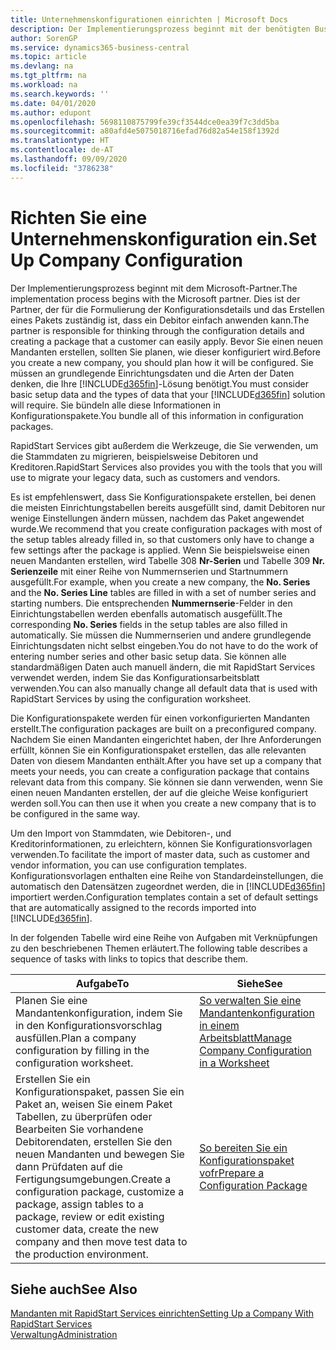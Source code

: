 ```yaml
---
title: Unternehmenskonfigurationen einrichten | Microsoft Docs
description: Der Implementierungsprozess beginnt mit der benötigten Business Central Lösung. Sie bündeln alle diese Informationen in Konfigurationspakete.
author: SorenGP
ms.service: dynamics365-business-central
ms.topic: article
ms.devlang: na
ms.tgt_pltfrm: na
ms.workload: na
ms.search.keywords: ''
ms.date: 04/01/2020
ms.author: edupont
ms.openlocfilehash: 5698110875799fe39cf3544dce0ea39f7c3dd5ba
ms.sourcegitcommit: a80afd4e5075018716efad76d82a54e158f1392d
ms.translationtype: HT
ms.contentlocale: de-AT
ms.lasthandoff: 09/09/2020
ms.locfileid: "3786238"
---
```

# <a name="set-up-company-configuration"></a><span data-ttu-id="7e212-104">Richten Sie eine Unternehmenskonfiguration ein.</span><span class="sxs-lookup"><span data-stu-id="7e212-104">Set Up Company Configuration</span></span>
<span data-ttu-id="7e212-105">Der Implementierungsprozess beginnt mit dem Microsoft-Partner.</span><span class="sxs-lookup"><span data-stu-id="7e212-105">The implementation process begins with the Microsoft partner.</span></span> <span data-ttu-id="7e212-106">Dies ist der Partner, der für die Formulierung der Konfigurationsdetails und das Erstellen eines Pakets zuständig ist, dass ein Debitor einfach anwenden kann.</span><span class="sxs-lookup"><span data-stu-id="7e212-106">The partner is responsible for thinking through the configuration details and creating a package that a customer can easily apply.</span></span> <span data-ttu-id="7e212-107">Bevor Sie einen neuen Mandanten erstellen, sollten Sie planen, wie dieser konfiguriert wird.</span><span class="sxs-lookup"><span data-stu-id="7e212-107">Before you create a new company, you should plan how it will be configured.</span></span> <span data-ttu-id="7e212-108">Sie müssen an grundlegende Einrichtungsdaten und die Arten der Daten denken, die Ihre [!INCLUDE[d365fin](includes/d365fin_md.md)]-Lösung benötigt.</span><span class="sxs-lookup"><span data-stu-id="7e212-108">You must consider basic setup data and the types of data that your [!INCLUDE[d365fin](includes/d365fin_md.md)] solution will require.</span></span> <span data-ttu-id="7e212-109">Sie bündeln alle diese Informationen in Konfigurationspakete.</span><span class="sxs-lookup"><span data-stu-id="7e212-109">You bundle all of this information in configuration packages.</span></span>

<span data-ttu-id="7e212-110">RapidStart Services gibt außerdem die Werkzeuge, die Sie verwenden, um die Stammdaten zu migrieren, beispielsweise Debitoren und Kreditoren.</span><span class="sxs-lookup"><span data-stu-id="7e212-110">RapidStart Services also provides you with the tools that you will use to migrate your legacy data, such as customers and vendors.</span></span>  

<span data-ttu-id="7e212-111">Es ist empfehlenswert, dass Sie Konfigurationspakete erstellen, bei denen die meisten Einrichtungstabellen bereits ausgefüllt sind, damit Debitoren nur wenige Einstellungen ändern müssen, nachdem das Paket angewendet wurde.</span><span class="sxs-lookup"><span data-stu-id="7e212-111">We recommend that you create configuration packages with most of the setup tables already filled in, so that customers only have to change a few settings after the package is applied.</span></span> <span data-ttu-id="7e212-112">Wenn Sie beispielsweise einen neuen Mandanten erstellen, wird Tabelle 308 **Nr-Serien** und Tabelle 309 **Nr. Serienzeile**  mit einer Reihe von Nummernserien und Startnummern ausgefüllt.</span><span class="sxs-lookup"><span data-stu-id="7e212-112">For example, when you create a new company, the **No. Series** and the **No. Series Line** tables are filled in with a set of number series and starting numbers.</span></span> <span data-ttu-id="7e212-113">Die entsprechenden **Nummernserie**-Felder in den Einrichtungstabellen werden ebenfalls automatisch ausgefüllt.</span><span class="sxs-lookup"><span data-stu-id="7e212-113">The corresponding **No. Series** fields in the setup tables are also filled in automatically.</span></span> <span data-ttu-id="7e212-114">Sie müssen die Nummernserien und andere grundlegende Einrichtungsdaten nicht selbst eingeben.</span><span class="sxs-lookup"><span data-stu-id="7e212-114">You do not have to do the work of entering number series and other basic setup data.</span></span> <span data-ttu-id="7e212-115">Sie können alle standardmäßigen Daten auch manuell ändern, die mit RapidStart Services verwendet werden, indem Sie das Konfigurationsarbeitsblatt verwenden.</span><span class="sxs-lookup"><span data-stu-id="7e212-115">You can also manually change all default data that is used with RapidStart Services by using the configuration worksheet.</span></span>  

<span data-ttu-id="7e212-116">Die Konfigurationspakete werden für einen vorkonfigurierten Mandanten erstellt.</span><span class="sxs-lookup"><span data-stu-id="7e212-116">The configuration packages are built on a preconfigured company.</span></span> <span data-ttu-id="7e212-117">Nachdem Sie einen Mandanten eingerichtet haben, der Ihre Anforderungen erfüllt, können Sie ein Konfigurationspaket erstellen, das alle relevanten Daten von diesem Mandanten enthält.</span><span class="sxs-lookup"><span data-stu-id="7e212-117">After you have set up a company that meets your needs, you can create a configuration package that contains relevant data from this company.</span></span> <span data-ttu-id="7e212-118">Sie können sie dann verwenden, wenn Sie einen neuen Mandanten erstellen, der auf die gleiche Weise konfiguriert werden soll.</span><span class="sxs-lookup"><span data-stu-id="7e212-118">You can then use it when you create a new company that is to be configured in the same way.</span></span>  

<span data-ttu-id="7e212-119">Um den Import von Stammdaten, wie Debitoren-, und Kreditorinformationen, zu erleichtern, können Sie Konfigurationsvorlagen verwenden.</span><span class="sxs-lookup"><span data-stu-id="7e212-119">To facilitate the import of master data, such as customer and vendor information, you can use configuration templates.</span></span> <span data-ttu-id="7e212-120">Konfigurationsvorlagen enthalten eine Reihe von Standardeinstellungen, die automatisch den Datensätzen zugeordnet werden, die in [!INCLUDE[d365fin](includes/d365fin_md.md)] importiert werden.</span><span class="sxs-lookup"><span data-stu-id="7e212-120">Configuration templates contain a set of default settings that are automatically assigned to the records imported into [!INCLUDE[d365fin](includes/d365fin_md.md)].</span></span>

<span data-ttu-id="7e212-121">In der folgenden Tabelle wird eine Reihe von Aufgaben mit Verknüpfungen zu den beschriebenen Themen erläutert.</span><span class="sxs-lookup"><span data-stu-id="7e212-121">The following table describes a sequence of tasks with links to topics that describe them.</span></span>

|<span data-ttu-id="7e212-122">**Aufgabe**</span><span class="sxs-lookup"><span data-stu-id="7e212-122">**To**</span></span>|<span data-ttu-id="7e212-123">**Siehe**</span><span class="sxs-lookup"><span data-stu-id="7e212-123">**See**</span></span>|  
|------------|-------------|  
|<span data-ttu-id="7e212-124">Planen Sie eine Mandantenkonfiguration, indem Sie in den Konfigurationsvorschlag ausfüllen.</span><span class="sxs-lookup"><span data-stu-id="7e212-124">Plan a company configuration by filling in the configuration worksheet.</span></span>|[<span data-ttu-id="7e212-125">So verwalten Sie eine Mandantenkonfiguration in einem Arbeitsblatt</span><span class="sxs-lookup"><span data-stu-id="7e212-125">Manage Company Configuration in a Worksheet</span></span>](admin-how-to-manage-company-configuration-in-a-worksheet.md)|  
|<span data-ttu-id="7e212-126">Erstellen Sie ein Konfigurationspaket, passen Sie ein Paket an, weisen Sie einem Paket Tabellen, zu überprüfen oder Bearbeiten Sie vorhandene Debitorendaten, erstellen Sie den neuen Mandanten und bewegen Sie dann Prüfdaten auf die Fertigungsumgebungen.</span><span class="sxs-lookup"><span data-stu-id="7e212-126">Create a configuration package, customize a package, assign tables to a package, review or edit existing customer data, create the new company and then move test data to the production environment.</span></span>|[<span data-ttu-id="7e212-127">So bereiten Sie ein Konfigurationspaket vofr</span><span class="sxs-lookup"><span data-stu-id="7e212-127">Prepare a Configuration Package</span></span>](admin-how-to-prepare-a-configuration-package.md)| 

## <a name="see-also"></a><span data-ttu-id="7e212-128">Siehe auch</span><span class="sxs-lookup"><span data-stu-id="7e212-128">See Also</span></span>  
[<span data-ttu-id="7e212-129">Mandanten mit RapidStart Services einrichten</span><span class="sxs-lookup"><span data-stu-id="7e212-129">Setting Up a Company With RapidStart Services</span></span>](admin-set-up-a-company-with-rapidstart.md)  
[<span data-ttu-id="7e212-130">Verwaltung</span><span class="sxs-lookup"><span data-stu-id="7e212-130">Administration</span></span>](admin-setup-and-administration.md)
